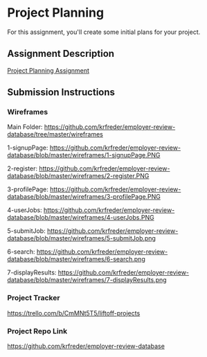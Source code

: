 # Project Planning
For this assignment, you'll create some initial plans for your project.

## Assignment Description
[Project Planning Assignment](https://education.launchcode.org/liftoff/modules/assignments/project-planning)

## Submission Instructions

### Wireframes

Main Folder: https://github.com/krfreder/employer-review-database/tree/master/wireframes

1-signupPage: https://github.com/krfreder/employer-review-database/blob/master/wireframes/1-signupPage.PNG

2-register: https://github.com/krfreder/employer-review-database/blob/master/wireframes/2-register.PNG

3-profilePage: https://github.com/krfreder/employer-review-database/blob/master/wireframes/3-profilePage.PNG

4-userJobs: https://github.com/krfreder/employer-review-database/blob/master/wireframes/4-userJobs.PNG

5-submitJob: https://github.com/krfreder/employer-review-database/blob/master/wireframes/5-submitJob.png

6-search: https://github.com/krfreder/employer-review-database/blob/master/wireframes/6-search.png

7-displayResults: https://github.com/krfreder/employer-review-database/blob/master/wireframes/7-displayResults.png

### Project Tracker

https://trello.com/b/CmMNt5T5/liftoff-projects

### Project Repo Link

https://github.com/krfreder/employer-review-database
